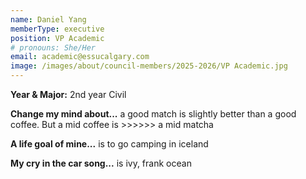 ```yaml
---
name: Daniel Yang
memberType: executive
position: VP Academic
# pronouns: She/Her
email: academic@essucalgary.com
image: /images/about/council-members/2025-2026/VP Academic.jpg
---
```


**Year & Major:** 2nd year Civil

**Change my mind about...** a good match is slightly better than a good coffee. But a mid coffee is >>>>>> a mid matcha

**A life goal of mine...** is to go camping in iceland 

**My cry in the car song...** is ivy, frank ocean

